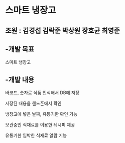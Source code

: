# 스마트 냉장고
## 조원 : 김경섭 김락준 박상원 장호균 최영준
## -개발 목표
스마트 냉장고
## -개발 내용
바코드, 숫자로 식품 인식해서 DB에 저장

저장된 내용을 핸드폰에서 확인

냉장고에 넣은 날짜, 유통기한 확인 기능

보관중인 식재료를 이용한 레시피 제공

유통기한 임박한 식재료 알람 기능



